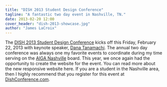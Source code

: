 ```yaml
---
title: "DISH 2013 Student Design Conference"
tagline: "A fantastic two day event in Nashville, TN."
date: 2013-02-20 12:00
cover_header: "dish-2013-showcase.jpg"
author: "James LaCroix"
---
```


The <a href="http://2013.dishconference.com" target="_blank">DISH 2013 Student Design Conference</a> kicks off this Friday, February 22, 2013 with keynote speaker, <a href="http://tanamachistudio.com" target="_blank">Dana Tanamachi</a>. The annual two day conference was always one my favorite events to coordinate during my time serving on the <a href="http://nashville.aiga.org" target="_blank">AIGA Nashville</a> board. This year, we once again had the opportunity to create the website for the event. You can read more about the new responsive website here. If you are a student in the Nashville area, then I highly recommend that you register for this event at <a href="http://2013.dishconference.com" target="_blank">DishConference.com</a>.
